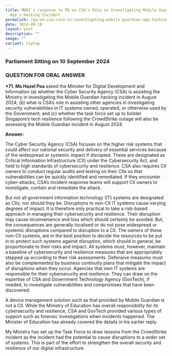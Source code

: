 ```yaml
---
title: MDDI's response to PQ on CSA's Role in Investigating Mobile Guardian
  App's Hacking Incident
permalink: /pq-on-csa-role-in-investigating-mobile-guardian-app-hacking-incident/
date: 2024-09-10
layout: post
description: ""
image: ""
variant: tiptap
---
```

<h3>Parliament Sitting on 10 September 2024</h3>
<h3>QUESTION FOR ORAL ANSWER</h3>
<p><strong>*71. Ms Hazel Poa </strong>asked the Minister for Digital Development
and Information (a) whether the Cyber Security Agency (CSA) is assisting
the Ministry in investigating the Mobile Guardian hacking incident in August
2024; (b) what is CSA’s role in assisting other agencies in investigating
security vulnerabilities in IT systems owned, operated, or otherwise used
by the Government; and (c) whether the task force set up to bolster Singapore’s
tech resilience following the CrowdStrike outage will also be assessing
the Mobile Guardian incident in August 2024.</p>
<p><strong>Answer:</strong>
</p>
<p>The Cyber Security Agency (CSA) focuses on the higher risk systems that
could affect our national security and delivery of essential services because
of the widespread or systemic impact if disrupted. These are designated
as Critical Information Infrastructure (CII) under the Cybersecurity Act,
and held to high standards of cybersecurity and resilience. CSA also requires
CII owners to conduct regular audits and testing on their CIIs so that
vulnerabilities can be quickly identified and remediated. If they encounter
cyber-attacks, CSA’s incident response teams will support CII owners to
investigate, contain and remediate the attack.</p>
<p>But not all government information technology (IT) systems are designated
as CIIs, nor should they be. Disruptions to non-CII IT systems cause varying
degrees of impact. It is therefore only practical to take a risk-based
approach in managing their cybersecurity and resilience. Their disruption
may cause inconvenience and loss which should certainly be avoided. But,
the consequences are generally localised or do not pose widespread or systemic
disruptions compared to disruption to a CII. The owners of these non-CII
systems, are in the best position to decide the resources to be put in
to protect such systems against disruption, which should in general, be
proportionate to their risks and impact. All systems must, however, maintain
a baseline of cybersecurity and resilience measures that are appropriately
stepped up according to their risk assessments. Defensive measures must
also be complemented by business continuity plans that mitigate the impact
of disruptions when they occur. Agencies that own IT systems are responsible
for their cybersecurity and resilience. They can draw on the expertise
of CSA and Government Technology Agency (GovTech), if needed, to investigate
vulnerabilities and compromises that have been discovered.</p>
<p>A device management solution such as that provided by Mobile Guardian
is not a CII. While the Ministry of Education has overall responsibility
for its cybersecurity and resilience, CSA and GovTech provided various
types of support such as forensic investigations when incidents happened.
The Minister of Education has already covered the details in his earlier
reply.</p>
<p>My Ministry has set up the Task Force to draw lessons from the CrowdStrike
incident as the incident had the potential to cause disruptions to a wider
set of systems. This is part of the effort to strengthen the overall security
and resilience of our digital infrastructure.</p>